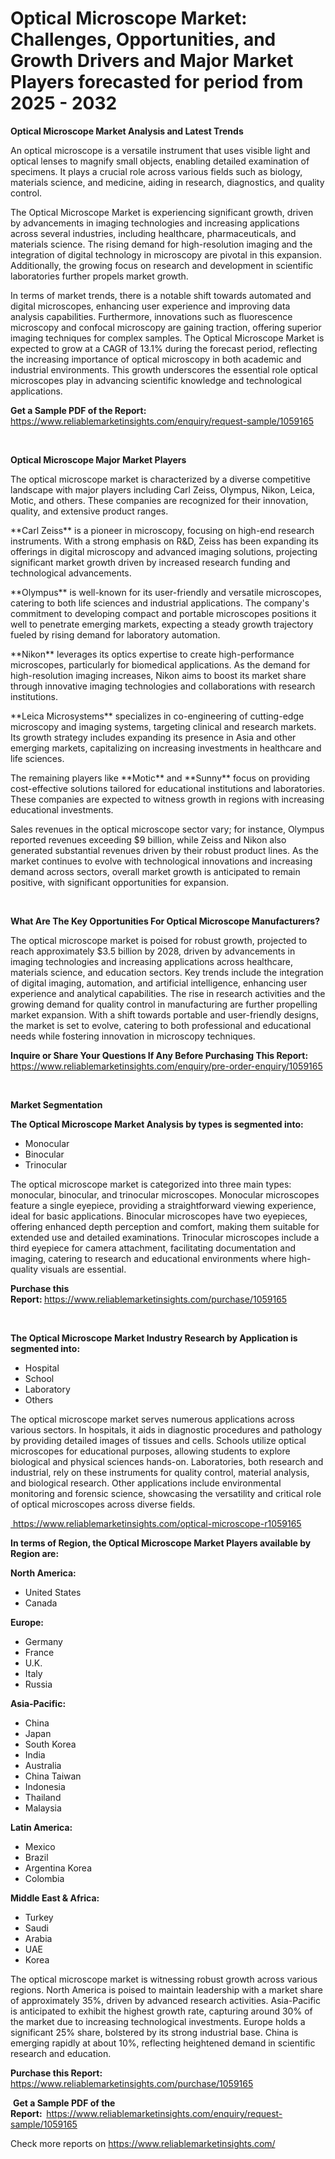 <p><h1>Optical Microscope Market: Challenges, Opportunities, and Growth Drivers and Major Market Players forecasted for period from 2025 - 2032</h1></p><p><strong>Optical Microscope Market Analysis and Latest Trends</strong></p>
<p><p>An optical microscope is a versatile instrument that uses visible light and optical lenses to magnify small objects, enabling detailed examination of specimens. It plays a crucial role across various fields such as biology, materials science, and medicine, aiding in research, diagnostics, and quality control.</p><p>The Optical Microscope Market is experiencing significant growth, driven by advancements in imaging technologies and increasing applications across several industries, including healthcare, pharmaceuticals, and materials science. The rising demand for high-resolution imaging and the integration of digital technology in microscopy are pivotal in this expansion. Additionally, the growing focus on research and development in scientific laboratories further propels market growth.</p><p>In terms of market trends, there is a notable shift towards automated and digital microscopes, enhancing user experience and improving data analysis capabilities. Furthermore, innovations such as fluorescence microscopy and confocal microscopy are gaining traction, offering superior imaging techniques for complex samples. The Optical Microscope Market is expected to grow at a CAGR of 13.1% during the forecast period, reflecting the increasing importance of optical microscopy in both academic and industrial environments. This growth underscores the essential role optical microscopes play in advancing scientific knowledge and technological applications.</p></p>
<p><strong>Get a Sample PDF of the Report:&nbsp;</strong> <a href="https://www.reliablemarketinsights.com/enquiry/request-sample/1059165?utm_campaign=2624&utm_medium=2&utm_source=Github&utm_content=ia&utm_term=04042025&utm_id=optical-microscope">https://www.reliablemarketinsights.com/enquiry/request-sample/1059165</a></p>
<p>&nbsp;</p>
<p><strong>Optical Microscope Major Market Players</strong></p>
<p><p>The optical microscope market is characterized by a diverse competitive landscape with major players including Carl Zeiss, Olympus, Nikon, Leica, Motic, and others. These companies are recognized for their innovation, quality, and extensive product ranges.</p><p>**Carl Zeiss** is a pioneer in microscopy, focusing on high-end research instruments. With a strong emphasis on R&D, Zeiss has been expanding its offerings in digital microscopy and advanced imaging solutions, projecting significant market growth driven by increased research funding and technological advancements.</p><p>**Olympus** is well-known for its user-friendly and versatile microscopes, catering to both life sciences and industrial applications. The company's commitment to developing compact and portable microscopes positions it well to penetrate emerging markets, expecting a steady growth trajectory fueled by rising demand for laboratory automation.</p><p>**Nikon** leverages its optics expertise to create high-performance microscopes, particularly for biomedical applications. As the demand for high-resolution imaging increases, Nikon aims to boost its market share through innovative imaging technologies and collaborations with research institutions.</p><p>**Leica Microsystems** specializes in co-engineering of cutting-edge microscopy and imaging systems, targeting clinical and research markets. Its growth strategy includes expanding its presence in Asia and other emerging markets, capitalizing on increasing investments in healthcare and life sciences.</p><p>The remaining players like **Motic** and **Sunny** focus on providing cost-effective solutions tailored for educational institutions and laboratories. These companies are expected to witness growth in regions with increasing educational investments.</p><p>Sales revenues in the optical microscope sector vary; for instance, Olympus reported revenues exceeding $9 billion, while Zeiss and Nikon also generated substantial revenues driven by their robust product lines. As the market continues to evolve with technological innovations and increasing demand across sectors, overall market growth is anticipated to remain positive, with significant opportunities for expansion.</p></p>
<p>&nbsp;</p>
<p><strong>What Are The Key Opportunities For Optical Microscope Manufacturers?</strong></p>
<p><p>The optical microscope market is poised for robust growth, projected to reach approximately $3.5 billion by 2028, driven by advancements in imaging technologies and increasing applications across healthcare, materials science, and education sectors. Key trends include the integration of digital imaging, automation, and artificial intelligence, enhancing user experience and analytical capabilities. The rise in research activities and the growing demand for quality control in manufacturing are further propelling market expansion. With a shift towards portable and user-friendly designs, the market is set to evolve, catering to both professional and educational needs while fostering innovation in microscopy techniques.</p></p>
<p><strong>Inquire or Share Your Questions If Any Before Purchasing This Report:</strong> <a href="https://www.reliablemarketinsights.com/enquiry/pre-order-enquiry/1059165?utm_campaign=2624&utm_medium=2&utm_source=Github&utm_content=ia&utm_term=04042025&utm_id=optical-microscope">https://www.reliablemarketinsights.com/enquiry/pre-order-enquiry/1059165</a></p>
<p>&nbsp;</p>
<p><strong>Market Segmentation</strong></p>
<p><strong>The Optical Microscope Market Analysis by types is segmented into:</strong></p>
<p><ul><li>Monocular</li><li>Binocular</li><li>Trinocular</li></ul></p>
<p><p>The optical microscope market is categorized into three main types: monocular, binocular, and trinocular microscopes. Monocular microscopes feature a single eyepiece, providing a straightforward viewing experience, ideal for basic applications. Binocular microscopes have two eyepieces, offering enhanced depth perception and comfort, making them suitable for extended use and detailed examinations. Trinocular microscopes include a third eyepiece for camera attachment, facilitating documentation and imaging, catering to research and educational environments where high-quality visuals are essential.</p></p>
<p><strong>Purchase this Report:&nbsp;</strong><a href="https://www.reliablemarketinsights.com/purchase/1059165?utm_campaign=2624&utm_medium=2&utm_source=Github&utm_content=ia&utm_term=04042025&utm_id=optical-microscope">https://www.reliablemarketinsights.com/purchase/1059165</a></p>
<p>&nbsp;</p>
<p><strong>The Optical Microscope Market Industry Research by Application is segmented into:</strong></p>
<p><ul><li>Hospital</li><li>School</li><li>Laboratory</li><li>Others</li></ul></p>
<p><p>The optical microscope market serves numerous applications across various sectors. In hospitals, it aids in diagnostic procedures and pathology by providing detailed images of tissues and cells. Schools utilize optical microscopes for educational purposes, allowing students to explore biological and physical sciences hands-on. Laboratories, both research and industrial, rely on these instruments for quality control, material analysis, and biological research. Other applications include environmental monitoring and forensic science, showcasing the versatility and critical role of optical microscopes across diverse fields.</p></p>
<p><a href="https://www.reliablemarketinsights.com/optical-microscope-r1059165?utm_campaign=2624&utm_medium=2&utm_source=Github&utm_content=ia&utm_term=04042025&utm_id=optical-microscope">&nbsp;https://www.reliablemarketinsights.com/optical-microscope-r1059165</a></p>
<p><strong>In terms of Region, the Optical Microscope Market Players available by Region are:</strong></p>
<p>
    <p> <strong> North America: </strong>
        <ul>
            <li>United States</li>
            <li>Canada</li>
        </ul>
        </p> 
    <p> <strong> Europe: </strong>
        <ul>
            <li>Germany</li>
            <li>France</li>
            <li>U.K.</li>
            <li>Italy</li>
            <li>Russia</li>
        </ul>
        </p> 
    <p> <strong> Asia-Pacific: </strong>
        <ul>
            <li>China</li>
            <li>Japan</li>
            <li>South Korea</li>
            <li>India</li>
            <li>Australia</li>
            <li>China Taiwan</li>
            <li>Indonesia</li>
            <li>Thailand</li>
            <li>Malaysia</li>
        </ul>
        </p> 
    <p> <strong> Latin America: </strong>
        <ul>
            <li>Mexico</li>
            <li>Brazil</li>
            <li>Argentina Korea</li>
            <li>Colombia</li>
        </ul>
        </p> 
    <p> <strong> Middle East & Africa: </strong>
        <ul>
            <li>Turkey</li>
            <li>Saudi</li>
            <li>Arabia</li>
            <li>UAE</li>
            <li>Korea</li>
        </ul>
    </p>
    </p>
<p><p>The optical microscope market is witnessing robust growth across various regions. North America is poised to maintain leadership with a market share of approximately 35%, driven by advanced research activities. Asia-Pacific is anticipated to exhibit the highest growth rate, capturing around 30% of the market due to increasing technological investments. Europe holds a significant 25% share, bolstered by its strong industrial base. China is emerging rapidly at about 10%, reflecting heightened demand in scientific research and education.</p></p>
<p><strong>Purchase this Report: </strong><a href="https://www.reliablemarketinsights.com/purchase/1059165?utm_campaign=2624&utm_medium=2&utm_source=Github&utm_content=ia&utm_term=04042025&utm_id=optical-microscope">https://www.reliablemarketinsights.com/purchase/1059165</a></p>
<p>&nbsp;<strong>Get a Sample PDF of the Report:&nbsp;&nbsp;</strong><a href="https://www.reliablemarketinsights.com/enquiry/request-sample/1059165?utm_campaign=2624&utm_medium=2&utm_source=Github&utm_content=ia&utm_term=04042025&utm_id=optical-microscope">https://www.reliablemarketinsights.com/enquiry/request-sample/1059165</a></p>
<p><strong></strong></p>
<p>Check more reports on <a href="https://www.reliablemarketinsights.com/?utm_campaign=2624&utm_medium=2&utm_source=Github&utm_content=ia&utm_term=04042025&utm_id=optical-microscope">https://www.reliablemarketinsights.com/</a></p>